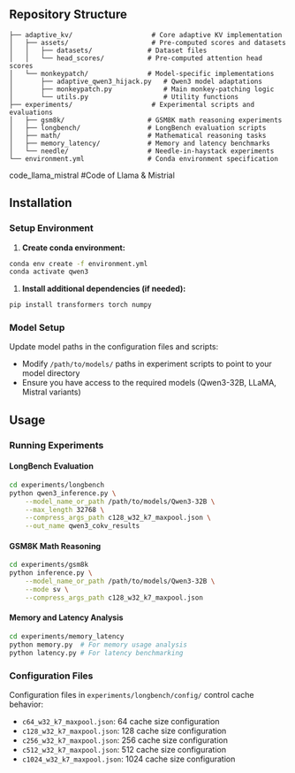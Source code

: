 ## Repository Structure

```
├── adaptive_kv/                    # Core adaptive KV implementation
│   ├── assets/                     # Pre-computed scores and datasets
│   │   ├── datasets/              # Dataset files
│   │   └── head_scores/           # Pre-computed attention head scores
│   └── monkeypatch/               # Model-specific implementations
│       ├── adaptive_qwen3_hijack.py   # Qwen3 model adaptations
│       ├── monkeypatch.py             # Main monkey-patching logic
│       └── utils.py                   # Utility functions
├── experiments/                    # Experimental scripts and evaluations
│   ├── gsm8k/                     # GSM8K math reasoning experiments
│   ├── longbench/                 # LongBench evaluation scripts
│   ├── math/                      # Mathematical reasoning tasks
│   ├── memory_latency/            # Memory and latency benchmarks
│   └── needle/                    # Needle-in-haystack experiments
└── environment.yml                # Conda environment specification
```
code_llama_mistral                 #Code of Llama & Mistrial

## Installation

### Setup Environment



1. **Create conda environment:**
```bash
conda env create -f environment.yml
conda activate qwen3
```

1. **Install additional dependencies (if needed):**
```bash
pip install transformers torch numpy
```

### Model Setup

Update model paths in the configuration files and scripts:
- Modify `/path/to/models/` paths in experiment scripts to point to your model directory
- Ensure you have access to the required models (Qwen3-32B, LLaMA, Mistral variants)

## Usage


### Running Experiments
#### LongBench Evaluation

```bash
cd experiments/longbench
python qwen3_inference.py \
    --model_name_or_path /path/to/models/Qwen3-32B \
    --max_length 32768 \
    --compress_args_path c128_w32_k7_maxpool.json \
    --out_name qwen3_cokv_results
```

#### GSM8K Math Reasoning

```bash
cd experiments/gsm8k
python inference.py \
    --model_name_or_path /path/to/models/Qwen3-32B \
    --mode sv \
    --compress_args_path c128_w32_k7_maxpool.json
```

#### Memory and Latency Analysis

```bash
cd experiments/memory_latency
python memory.py  # For memory usage analysis
python latency.py # For latency benchmarking
```

### Configuration Files

Configuration files in `experiments/longbench/config/` control cache behavior:

- `c64_w32_k7_maxpool.json`: 64 cache size configuration
- `c128_w32_k7_maxpool.json`: 128 cache size configuration  
- `c256_w32_k7_maxpool.json`: 256 cache size configuration
- `c512_w32_k7_maxpool.json`: 512 cache size configuration
- `c1024_w32_k7_maxpool.json`: 1024 cache size configuration


